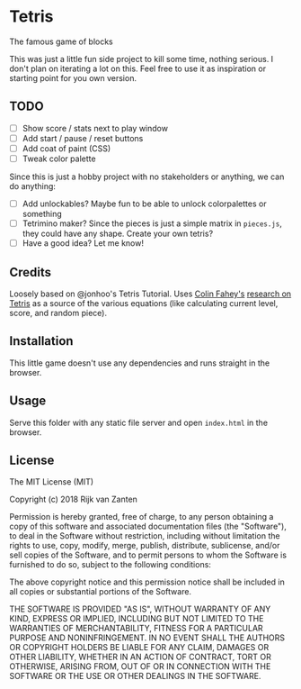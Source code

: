# Tetris
The famous game of blocks

This was just a little fun side project to kill some time, nothing serious. I don't plan on iterating a lot on this. Feel free to use it as inspiration or starting point for you own version.

## TODO
- [ ] Show score / stats next to play window
- [ ] Add start / pause / reset buttons
- [ ] Add coat of paint (CSS)
- [ ] Tweak color palette

Since this is just a hobby project with no stakeholders or anything, we can do anything:
- [ ] Add unlockables? Maybe fun to be able to unlock colorpalettes or something
- [ ] Tetrimino maker? Since the pieces is just a simple matrix in `pieces.js`, they could have any shape. Create your own tetris?
- [ ] Have a good idea? Let me know!

## Credits
Loosely based on @jonhoo's Tetris Tutorial. Uses [Colin Fahey's](http://colinfahey) [research on Tetris](http://www.colinfahey.com/tetris/tetris.html) as a source of the various equations (like calculating current level, score, and random piece).

## Installation
This little game doesn't use any dependencies and runs straight in the browser.

## Usage
Serve this folder with any static file server and open `index.html` in the browser.

## License
The MIT License (MIT)

Copyright (c) 2018 Rijk van Zanten

Permission is hereby granted, free of charge, to any person obtaining a copy of this software and associated documentation files (the "Software"), to deal in the Software without restriction, including without limitation the rights to use, copy, modify, merge, publish, distribute, sublicense, and/or sell copies of the Software, and to permit persons to whom the Software is furnished to do so, subject to the following conditions:

The above copyright notice and this permission notice shall be included in all copies or substantial portions of the Software.

THE SOFTWARE IS PROVIDED "AS IS", WITHOUT WARRANTY OF ANY KIND, EXPRESS OR IMPLIED, INCLUDING BUT NOT LIMITED TO THE WARRANTIES OF MERCHANTABILITY, FITNESS FOR A PARTICULAR PURPOSE AND NONINFRINGEMENT. IN NO EVENT SHALL THE AUTHORS OR COPYRIGHT HOLDERS BE LIABLE FOR ANY CLAIM, DAMAGES OR OTHER LIABILITY, WHETHER IN AN ACTION OF CONTRACT, TORT OR OTHERWISE, ARISING FROM, OUT OF OR IN CONNECTION WITH THE SOFTWARE OR THE USE OR OTHER DEALINGS IN THE SOFTWARE.

